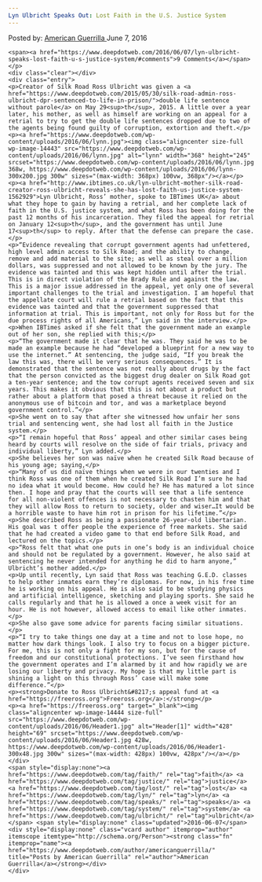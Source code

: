```yaml
---
Lyn Ulbricht Speaks Out: Lost Faith in the U.S. Justice System
---
```

<article class="post-listing post-14442 post type-post status-publish format-standard has-post-thumbnail hentry  tag-faith tag-justice tag-lost tag-lyn tag-speaks tag-system tag-ulbricht">
    <div class="post-inner">
        <span>Posted by: <a href="https://www.deepdotweb.com/author/americanguerrilla/" title="">American Guerrilla </a></span>
    <span>June 7, 2016</span>
    
    <span><a href="https://www.deepdotweb.com/2016/06/07/lyn-ulbricht-speaks-lost-faith-u-s-justice-system/#comments">9 Comments</a></span>
    </p>
    <div class="clear"></div>
    <div class="entry">
    <p>Creator of Silk Road Ross Ulbricht was given a <a href="https://www.deepdotweb.com/2015/05/30/silk-road-admin-ross-ulbricht-dpr-sentenced-to-life-in-prison/">double life sentence without parole</a> on May 29<sup>th</sup>, 2015. A little over a year later, his mother, as well as himself are working on an appeal for a retrial to try to get the double life sentences dropped due to two of the agents being found guilty of corruption, extortion and theft.</p>
    <p><a href="https://www.deepdotweb.com/wp-content/uploads/2016/06/lynn.jpg"><img class="aligncenter size-full wp-image-14443" src="https://www.deepdotweb.com/wp-content/uploads/2016/06/lynn.jpg" alt="lynn" width="368" height="245" srcset="https://www.deepdotweb.com/wp-content/uploads/2016/06/lynn.jpg 368w, https://www.deepdotweb.com/wp-content/uploads/2016/06/lynn-300x200.jpg 300w" sizes="(max-width: 368px) 100vw, 368px"/></a></p>
    <p><a href="http://www.ibtimes.co.uk/lyn-ulbricht-mother-silk-road-creator-ross-ulbricht-reveals-she-has-lost-faith-us-justice-system-1562929">Lyn Ulbricht, Ross’ mother, spoke to IBTimes UK</a> about what they hope to gain by having a retrial, and her complete lack of faith in the U.S. justice system, and what Ross has been doing for the past 12 months of his incarceration. They filed the appeal for retrial on January 12<sup>th</sup>, and the government has until June 17<sup>th</sup> to reply. After that the defense can prepare the case.</p>
    <p>“Evidence revealing that corrupt government agents had unfettered, high level admin access to Silk Road; and the ability to change, remove and add material to the site; as well as steal over a million dollars, was suppressed and not allowed to be known by the jury. The evidence was tainted and this was kept hidden until after the trial. This is in direct violation of the Brady Rule and against the law. This is a major issue addressed in the appeal, yet only one of several important challenges to the trial and investigation. I am hopeful that the appellate court will rule a retrial based on the fact that this evidence was tainted and that the government suppressed that information at trial. This is important, not only for Ross but for the due process rights of all Americans,” Lyn said in the interview.</p>
    <p>When IBTimes asked if she felt that the government made an example out of her son, she replied with this;</p>
    <p>“The government made it clear that he was. They said he was to be made an example because he had “developed a blueprint for a new way to use the internet.” At sentencing, the judge said, “If you break the law this was, there will be very serious consequences.” It is demonstrated that the sentence was not really about drugs by the fact that the person convicted as the biggest drug dealer on Silk Road got a ten-year sentence; and the tow corrupt agents received seven and six years. This makes it obvious that this is not about a product but rather about a platform that posed a threat because it relied on the anonymous use of bitcoin and tor, and was a marketplace beyond government control.”</p>
    <p>She went on to say that after she witnessed how unfair her sons trial and sentencing went, she had lost all faith in the Justice system.</p>
    <p>“I remain hopeful that Ross’ appeal and other similar cases being heard by courts will resolve on the side of fair trials, privacy and individual liberty,” Lyn added.</p>
    <p>She believes her son was naïve when he created Silk Road because of his young age; saying,</p>
    <p>“Many of us did naïve things when we were in our twenties and I think Ross was one of them when he created Silk Road I’m sure he had no idea what it would become. How could he? He has matured a lot since then. I hope and pray that the courts will see that a life sentence for all non-violent offences is not necessary to chasten him and that they will allow Ross to return to society, older and wiser…It would be a horrible waste to have him rot in prison for his lifetime.”</p>
    <p>She described Ross as being a passionate 26-year-old libertarian. His goal was t offer people the experience of free markets. She said that he had created a video game to that end before Silk Road, and lectured on the topics.</p>
    <p>“Ross felt that what one puts in one’s body is an individual choice and should not be regulated by a government. However, he also said at sentencing he never intended for anything he did to harm anyone,” Ulbricht’s mother added.</p>
    <p>Up until recently, Lyn said that Ross was teaching G.E.D. classes to help other inmates earn they’re diplomas. For now, in his free time he is working on his appeal. He is also said to be studying physics and artificial intelligence, sketching and playing sports. She said he calls regularly and that he is allowed a once a week visit for an hour. He is not however, allowed access to email like other inmates.</p>
    <p>She also gave some advice for parents facing similar situations.</p>
    <p>“I try to take things one day at a time and not to lose hope, no matter how dark things look. I also try to focus on a bigger picture. For me, this is not only a fight for my son, but for the cause of freedom and our constitutional protections. I’ve seen firsthand how the government operates and I’m alarmed by it and how rapidly we are losing our liberty and privacy. My hope is that my little part is shining a light on this through Ross’ case will make some difference.”</p>
    <p><strong>Donate to Ross Ulbricht&#8217;s appeal fund at <a href="https://freeross.org">Freeross.org</a>:</strong></p>
    <p><a href="https://freeross.org" target="_blank"><img class="aligncenter wp-image-14444 size-full" src="https://www.deepdotweb.com/wp-content/uploads/2016/06/Header1.jpg" alt="Header[1]" width="428" height="69" srcset="https://www.deepdotweb.com/wp-content/uploads/2016/06/Header1.jpg 428w, https://www.deepdotweb.com/wp-content/uploads/2016/06/Header1-300x48.jpg 300w" sizes="(max-width: 428px) 100vw, 428px"/></a></p>
    </div>
    <span style="display:none"><a href="https://www.deepdotweb.com/tag/faith/" rel="tag">faith</a> <a href="https://www.deepdotweb.com/tag/justice/" rel="tag">justice</a> <a href="https://www.deepdotweb.com/tag/lost/" rel="tag">lost</a> <a href="https://www.deepdotweb.com/tag/lyn/" rel="tag">lyn</a> <a href="https://www.deepdotweb.com/tag/speaks/" rel="tag">speaks</a> <a href="https://www.deepdotweb.com/tag/system/" rel="tag">system</a> <a href="https://www.deepdotweb.com/tag/ulbricht/" rel="tag">ulbricht</a></span> <span style="display:none" class="updated">2016-06-07</span>
    <div style="display:none" class="vcard author" itemprop="author" itemscope itemtype="http://schema.org/Person"><strong class="fn" itemprop="name"><a href="https://www.deepdotweb.com/author/americanguerrilla/" title="Posts by American Guerrilla" rel="author">American Guerrilla</a></strong></div>
    </div>
</article>

